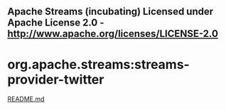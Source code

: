 Apache Streams (incubating)
Licensed under Apache License 2.0 - http://www.apache.org/licenses/LICENSE-2.0
--------------------------------------------------------------------------------

org.apache.streams:streams-provider-twitter
===========================================

[README.md](src/site/markdown/index.md "README")

